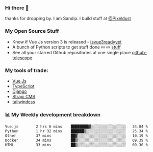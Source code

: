### Hi there 👋

thanks for dropping by.
I am Sandip. I build stuff at [@Pixeldust](github.com/pixeldust-in/)

###  **My Open Source Stuff**

 - Know if Vue Js version 3 is released -  [isvue3readyyet](https://github.com/sandiprb/isvue3readyyet)
 - A bunch of Python scripts to get stuff done 💤 💤 [stuff](https://github.com/sandiprb/stuff)
 - See all your starred Github repositories at one single place [github-telescope](https://github.com/sandiprb/github-telescope)



###  **My tools of trade:**
 - [Vue Js](https://github.com/vuejs/vue/)
 - [TypeScript](https://github.com/microsoft/TypeScript)
 - [Django](github.com/django/django)
 - [Strapi CMS](github.com/strapi/strapi)
 - [tailwindcss](https://github.com/tailwindlabs/tailwindcss)


###  📊 **My Weekly development breakdown**
<!--START_SECTION:waka-->

```txt
Vue.js        2 hrs 6 mins    ████████▓░░░░░░░░░░░░░░░░   34.84 %
Python        1 hr 32 mins    ██████▒░░░░░░░░░░░░░░░░░░   25.34 %
Other         37 mins         ██▓░░░░░░░░░░░░░░░░░░░░░░   10.19 %
Docker        34 mins         ██▒░░░░░░░░░░░░░░░░░░░░░░   09.39 %
HTML          33 mins         ██▒░░░░░░░░░░░░░░░░░░░░░░   09.30 %
```

<!--END_SECTION:waka-->
